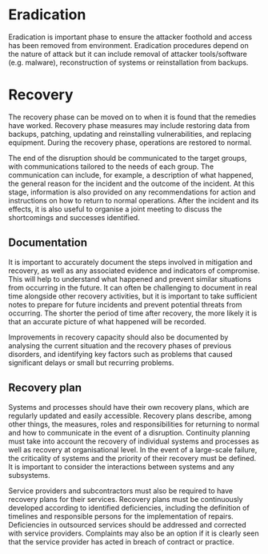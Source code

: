 # Eradication
Eradication is important phase to ensure the attacker foothold and access has been removed from environment. Eradication procedures depend on the nature of attack but it can include removal of attacker tools/software (e.g. malware), reconstruction of systems or reinstallation from backups.

# Recovery
The recovery phase can be moved on to when it is found that the remedies have worked. Recovery phase measures may include restoring data from backups, patching, updating and reinstalling vulnerabilities, and replacing equipment. During the recovery phase, operations are restored to normal.

The end of the disruption should be communicated to the target groups, with communications tailored to the
needs of each group. The communication can include, for example, a description of what happened, the general
reason for the incident and the outcome of the incident. At this stage, information is also provided on any
recommendations for action and instructions on how to return to normal operations. After the incident and its
effects, it is also useful to organise a joint meeting to discuss the shortcomings and successes identified.

## Documentation
It is important to accurately document the steps involved in mitigation and recovery, as well as any associated
evidence and indicators of compromise. This will help to understand what happened and prevent similar situations
from occurring in the future. It can often be challenging to document in real time alongside other recovery
activities, but it is important to take sufficient notes to prepare for future incidents and prevent potential threats
from occurring. The shorter the period of time after recovery, the more likely it is that an accurate picture of what
happened will be recorded.

Improvements in recovery capacity should also be documented by analysing the current situation and the recovery
phases of previous disorders, and identifying key factors such as problems that caused significant delays or small
but recurring problems.

## Recovery plan
Systems and processes should have their own recovery plans, which are regularly updated and easily accessible.
Recovery plans describe, among other things, the measures, roles and responsibilities for returning to normal and
how to communicate in the event of a disruption. Continuity planning must take into account the recovery of
individual systems and processes as well as recovery at organisational level. In the event of a large-scale failure, the
criticality of systems and the priority of their recovery must be defined. It is important to consider the interactions
between systems and any subsystems.

Service providers and subcontractors must also be required to have recovery plans for their services. Recovery
plans must be continuously developed according to identified deficiencies, including the definition of timelines and
responsible persons for the implementation of repairs. Deficiencies in outsourced services should be addressed and
corrected with service providers. Complaints may also be an option if it is clearly seen that the service provider has
acted in breach of contract or practice.


